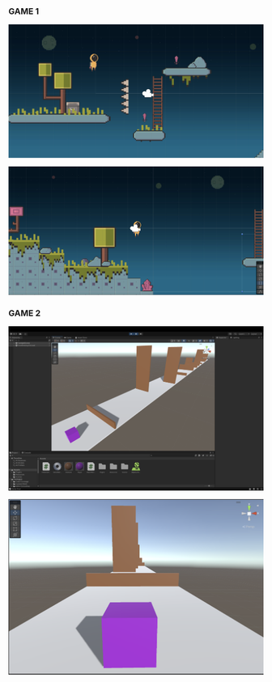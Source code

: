 ### GAME 1

![Alt text](pictures/game_1-1.png)

![Alt text](pictures/game_1-2.png)

### GAME 2
![Alt text](pictures/game_2-1.png)

![Alt text](pictures/game_2-2.png)
